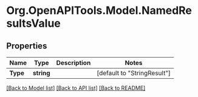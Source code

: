 # Org.OpenAPITools.Model.NamedResultsValue

## Properties

Name | Type | Description | Notes
------------ | ------------- | ------------- | -------------
**Type** | **string** |  | [default to "StringResult"]

[[Back to Model list]](../../README.md#documentation-for-models) [[Back to API list]](../../README.md#documentation-for-api-endpoints) [[Back to README]](../../README.md)

